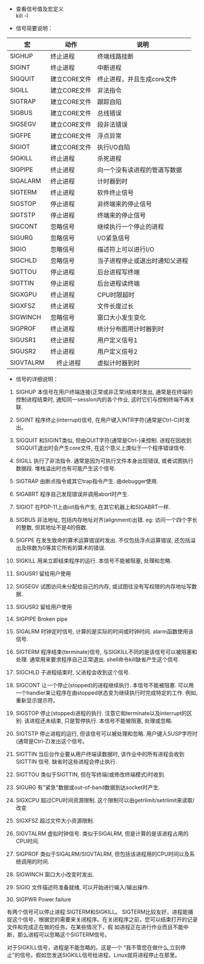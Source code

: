* 查看信号值及宏定义  
kill -l

* 信号简要说明：

| 宏 | 动作 | 说明 |
|---|---|---|
| SIGHUP | 终止进程 | 终端线路挂断 |
| SIGINT | 终止进程 | 中断进程 |  
| SIGQUIT | 建立CORE文件 | 终止进程，并且生成core文件 |
| SIGILL | 建立CORE文件 | 非法指令 |
| SIGTRAP | 建立CORE文件 | 跟踪自陷 |
| SIGBUS | 建立CORE文件 | 总线错误 |
| SIGSEGV | 建立CORE文件 | 段非法错误 |
| SIGFPE　| 建立CORE文件 | 浮点异常 |
| SIGIOT |  建立CORE文件 | 执行I/O自陷 |
| SIGKILL | 终止进程 | 杀死进程 |
| SIGPIPE | 终止进程 | 向一个没有读进程的管道写数据 |
| SIGALARM | 终止进程 | 计时器到时 |
| SIGTERM | 终止进程 | 软件终止信号 |
| SIGSTOP | 停止进程 | 非终端来的停止信号 |
| SIGTSTP | 停止进程 | 终端来的停止信号 |
| SIGCONT | 忽略信号 | 继续执行一个停止的进程 |
| SIGURG | 忽略信号 | I/O紧急信号 |
| SIGIO | 忽略信号 | 描述符上可以进行I/O |
| SIGCHLD | 忽略信号 | 当子进程停止或退出时通知父进程 |
| SIGTTOU | 停止进程 | 后台进程写终端 |
| SIGTTIN | 停止进程 | 后台进程读终端 |
| SIGXGPU | 终止进程 | CPU时限超时 |
| SIGXFSZ | 终止进程 | 文件长度过长 |
| SIGWINCH | 忽略信号 | 窗口大小发生变化 |
| SIGPROF | 终止进程 | 统计分布图用计时器到时 |
| SIGUSR1 | 终止进程 | 用户定义信号1 |
| SIGUSR2 | 终止进程 | 用户定义信号2 |
| SIGVTALRM |　终止进程 | 虚拟计时器到时 |


* 信号的详细说明：

1) SIGHUP 本信号在用户终端连接(正常或非正常)结束时发出, 通常是在终端的控制进程结束时, 通知同一session内的各个作业, 这时它们与控制终端不再关联. 

2) SIGINT 程序终止(interrupt)信号, 在用户键入INTR字符(通常是Ctrl-C)时发出。

3) SIGQUIT 和SIGINT类似, 但由QUIT字符(通常是Ctrl-)来控制. 进程在因收到SIGQUIT退出时会产生core文件, 在这个意义上类似于一个程序错误信号. 

4) SIGILL 执行了非法指令. 通常是因为可执行文件本身出现错误, 或者试图执行数据段. 堆栈溢出时也有可能产生这个信号. 

5) SIGTRAP 由断点指令或其它trap指令产生. 由debugger使用. 

6) SIGABRT 程序自己发现错误并调用abort时产生. 

6) SIGIOT 在PDP-11上由iot指令产生, 在其它机器上和SIGABRT一样. 

7) SIGBUS 非法地址, 包括内存地址对齐(alignment)出错. eg: 访问一个四个字长 的整数, 但其地址不是4的倍数. 

8) SIGFPE 在发生致命的算术运算错误时发出. 不仅包括浮点运算错误, 还包括溢出及除数为0等其它所有的算术的错误. 

9) SIGKILL 用来立即结束程序的运行. 本信号不能被阻塞, 处理和忽略. 

10) SIGUSR1 留给用户使用 

11) SIGSEGV 试图访问未分配给自己的内存, 或试图往没有写权限的内存地址写数据. 

12) SIGUSR2 留给用户使用 

13) SIGPIPE Broken pipe 

14) SIGALRM 时钟定时信号, 计算的是实际的时间或时钟时间. alarm函数使用该信号. 

15) SIGTERM 程序结束(terminate)信号, 与SIGKILL不同的是该信号可以被阻塞和处理. 通常用来要求程序自己正常退出. shell命令kill缺省产生这个信号. 

17) SIGCHLD 子进程结束时, 父进程会收到这个信号. 

18) SIGCONT 让一个停止(stopped)的进程继续执行. 本信号不能被阻塞. 可以用 一个handler来让程序在由stopped状态变为继续执行时完成特定的工作. 例如, 重新显示提示符。

19) SIGSTOP 停止(stopped)进程的执行. 注意它和terminate以及interrupt的区别: 该进程还未结束, 只是暂停执行. 本信号不能被阻塞, 处理或忽略. 

20) SIGTSTP 停止进程的运行, 但该信号可以被处理和忽略. 用户键入SUSP字符时 (通常是Ctrl-Z)发出这个信号。

21) SIGTTIN 当后台作业要从用户终端读数据时, 该作业中的所有进程会收到SIGTTIN 信号. 缺省时这些进程会停止执行. 

22) SIGTTOU 类似于SIGTTIN, 但在写终端(或修改终端模式)时收到. 

23) SIGURG 有"紧急"数据或out-of-band数据到达socket时产生. 

24) SIGXCPU 超过CPU时间资源限制. 这个限制可以由getrlimit/setrlimit来读取/ 改变 

25) SIGXFSZ 超过文件大小资源限制. 

26) SIGVTALRM 虚拟时钟信号. 类似于SIGALRM, 但是计算的是该进程占用的CPU时间. 

27) SIGPROF 类似于SIGALRM/SIGVTALRM, 但包括该进程用的CPU时间以及系统调用的时间. 
 
28) SIGWINCH 窗口大小改变时发出. 

29) SIGIO 文件描述符准备就绪, 可以开始进行输入/输出操作. 

30) SIGPWR Power failure 

有两个信号可以停止进程:SIGTERM和SIGKILL。 SIGTERM比较友好，进程能捕捉这个信号，根据您的需要来关闭程序。在关闭程序之前，您可以结束打开的记录文件和完成正在做的任务。在某些情况下，假 如进程正在进行作业而且不能中断，那么进程可以忽略这个SIGTERM信号。

对于SIGKILL信号，进程是不能忽略的。这是一个 “我不管您在做什么,立刻停止”的信号。假如您发送SIGKILL信号给进程，Linux就将进程停止在那里。
